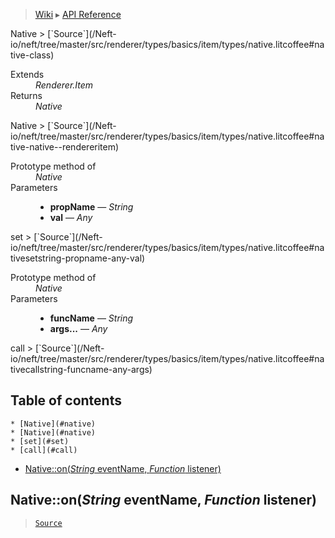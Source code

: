 > [Wiki](Home) ▸ [API Reference](API-Reference)

<dl></dl>
Native
> [`Source`](/Neft-io/neft/tree/master/src/renderer/types/basics/item/types/native.litcoffee#native-class)

<dl><dt>Extends</dt><dd><i>Renderer.Item</i></dd><dt>Returns</dt><dd><i>Native</i></dd></dl>
Native
> [`Source`](/Neft-io/neft/tree/master/src/renderer/types/basics/item/types/native.litcoffee#native-native--rendereritem)

<dl><dt>Prototype method of</dt><dd><i>Native</i></dd><dt>Parameters</dt><dd><ul><li><b>propName</b> — <i>String</i></li><li><b>val</b> — <i>Any</i></li></ul></dd></dl>
set
> [`Source`](/Neft-io/neft/tree/master/src/renderer/types/basics/item/types/native.litcoffee#nativesetstring-propname-any-val)

<dl><dt>Prototype method of</dt><dd><i>Native</i></dd><dt>Parameters</dt><dd><ul><li><b>funcName</b> — <i>String</i></li><li><b>args...</b> — <i>Any</i></li></ul></dd></dl>
call
> [`Source`](/Neft-io/neft/tree/master/src/renderer/types/basics/item/types/native.litcoffee#nativecallstring-funcname-any-args)

## Table of contents
    * [Native](#native)
    * [Native](#native)
    * [set](#set)
    * [call](#call)
  * [Native::on(*String* eventName, *Function* listener)](#nativeonstring-eventname-function-listener)

Native::on(*String* eventName, *Function* listener)
---------------------------------------------------

> [`Source`](/Neft-io/neft/tree/master/src/renderer/types/basics/item/types/native.litcoffee#nativeonstring-eventname-function-listener)

